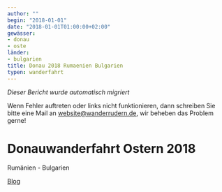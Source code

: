 ```yaml
---
author: ""
begin: "2018-01-01"
date: "2018-01-01T01:00:00+02:00"
gewässer:
- donau
- oste
länder:
- bulgarien
title: Donau 2018 Rumaenien Bulgarien
typen: wanderfahrt
---
```



*Dieser Bericht wurde automatisch migriert*

Wenn Fehler auftreten oder links nicht funktionieren, dann schreiben Sie bitte eine Mail an website@wanderrudern.de, wir beheben das Problem gerne!



# Donauwanderfahrt Ostern 2018


Rumänien - Bulgarien

[Blog](/berichte/2018/donaublog_2018)
